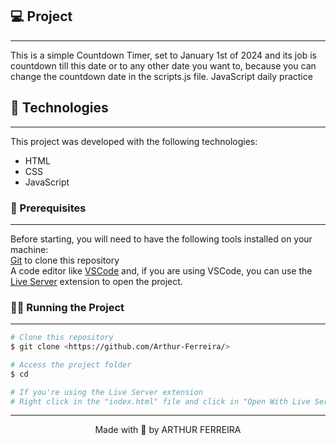 ## 💻 Project
---
This is a simple Countdown Timer, set to January 1st of 2024 and its job is countdown till this date or to any other date you want to, because you can change the countdown date in the scripts.js file.
JavaScript daily practice



## 🧰 Technologies
---

This project was developed with the following technologies:

- HTML
- CSS
- JavaScript


### 👀 Prerequisites
---

Before starting, you will need to have the following tools installed on your machine:<br/>
[Git](https://git-scm.com) to clone this repository<br/>
A code editor like [VSCode](https://code.visualstudio.com/) and, if you are using VSCode, you can use the [Live Server](https://marketplace.visualstudio.com/items?itemName=ritwickdey.LiveServer) extension to open the project.


### 👨‍💻 Running the Project
---

```bash
# Clone this repository
$ git clone <https://github.com/Arthur-Ferreira/>

# Access the project folder
$ cd 

# If you're using the Live Server extension
# Right click in the "index.html" file and click in "Open With Live Server"
```

---
<p align="center">
Made with 🖤 by ARTHUR FERREIRA
</p>
